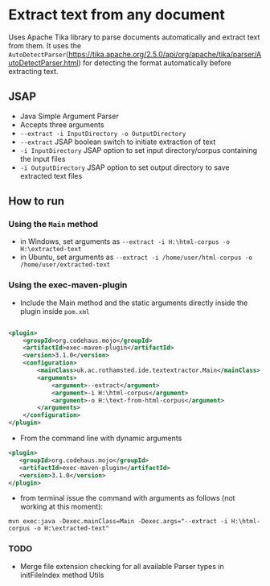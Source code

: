# Extract text from any document
Uses Apache Tika library to parse documents automatically and extract text from them. 
It uses the `AutoDetectParser`(https://tika.apache.org/2.5.0/api/org/apache/tika/parser/AutoDetectParser.html) for 
detecting the format automatically before extracting text.

## JSAP
- Java Simple Argument Parser
- Accepts three arguments
- `--extract -i InputDirectory -o OutputDirectory`
- `--extract` JSAP boolean switch to initiate extraction of text
- `-i InputDirectory` JSAP option to set input directory/corpus containing the input files
- `-i OutputDirectory` JSAP option to set output directory to save extracted text files

## How to run
### Using the `Main` method
- in Windows, set arguments as `--extract -i H:\html-corpus -o H:\extracted-text`
- in Ubuntu, set arguments as `--extract -i /home/user/html-corpus -o /home/user/extracted-text`
### Using the exec-maven-plugin
- Include the Main method and the static arguments directly inside the plugin inside `pom.xml`

```xml

<plugin>
    <groupId>org.codehaus.mojo</groupId>
    <artifactId>exec-maven-plugin</artifactId>
    <version>3.1.0</version>
    <configuration>
        <mainClass>uk.ac.rothamsted.ide.textextractor.Main</mainClass>
        <arguments>
            <argument>--extract</argument>
            <argument>-i H:\html-corpus</argument>
            <argument>-o H:\text-from-html-corpus</argument>
        </arguments>
    </configuration>
</plugin>
```
- From the command line with dynamic arguments
```xml
<plugin>
   <groupId>org.codehaus.mojo</groupId>
   <artifactId>exec-maven-plugin</artifactId>
   <version>3.1.0</version>
</plugin>
```
- from terminal issue the command with arguments as follows (not working at this moment):
```shell
mvn exec:java -Dexec.mainClass=Main -Dexec.args="--extract -i H:\html-corpus -o H:\extracted-text"
```

### TODO
- Merge file extension checking for all available Parser types in initFileIndex method Utils
